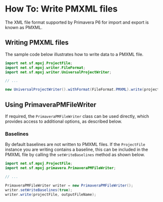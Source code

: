 # How To: Write PMXML files
The XML file format supported by Primavera P6 for import and export is known as
PMXML.

## Writing PMXML files
The sample code below illustrates how to write data to a PMXML file.

```java
import net.sf.mpxj.ProjectFile;
import net.sf.mpxj.writer.FileFormat;
import net.sf.mpxj.writer.UniversalProjectWriter;

// ...

new UniversalProjectWriter().withFormat(FileFormat.PMXML).write(project, fileName);
```

## Using PrimaveraPMFileWriter
If required, the `PrimaveraPMFileWriter` class can be used directly, which
provides access to additional options, as described below.

### Baselines
By default baselines are not written to PMXML files. If the `ProjectFile`
instance you are writing contains a baseline, this can be included in the PMXML
file by calling the `setWriteBaselines` method as shown below.

```java
import net.sf.mpxj.ProjectFile;
import net.sf.mpxj.primavera.PrimaveraPMFileWriter;

// ...

PrimaveraPMFileWriter writer = new PrimaveraPMFileWriter();
writer.setWriteBaselines(true);
writer.write(projectFile, outputFileName);
```


